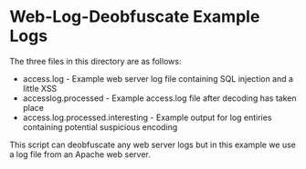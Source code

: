 # Web-Log-Deobfuscate Example Logs
The three files in this directory are as follows:
* access.log - Example web server log file containing SQL injection and a little XSS
* accesslog.processed - Example access.log file after decoding has taken place
* access.log.processed.interesting - Example output for log entiries containing potential suspicious encoding

This script can deobfuscate any web server logs but in this example we use a log file from an Apache web server. 